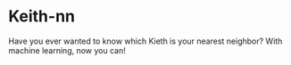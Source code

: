 # Keith-nn

Have you ever wanted to know which Kieth is your nearest neighbor? With machine learning, now you can!
